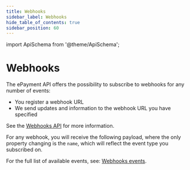 ```yaml
---
title: Webhooks
sidebar_label: Webhooks
hide_table_of_contents: true
sidebar_position: 60
---
```


import ApiSchema from '@theme/ApiSchema';

# Webhooks

The ePayment API offers the possibility to subscribe to webhooks for any number of events:
* You register a webhook URL
* We send updates and information to the webhook URL you have specified

See the
[Webhooks API](https://developer.vippsmobilepay.com/docs/APIs/webhooks-api)
for more information.

For any webhook, you will receive the following payload, where the only property changing is
the `name`, which will reflect the event type you subscribed on.

<ApiSchema id="epayment-swagger-id" pointer="#/components/schemas/WebhookEvent" />

For the full list of available events, see:
[Webhooks events](https://developer.vippsmobilepay.com/docs/APIs/webhooks-api/events).
